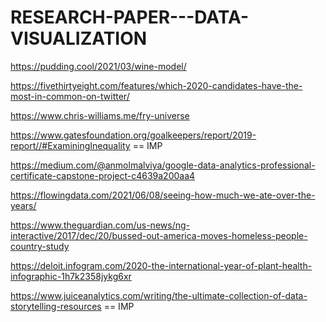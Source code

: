 # RESEARCH-PAPER---DATA-VISUALIZATION


https://pudding.cool/2021/03/wine-model/


https://fivethirtyeight.com/features/which-2020-candidates-have-the-most-in-common-on-twitter/

https://www.chris-williams.me/fry-universe

https://www.gatesfoundation.org/goalkeepers/report/2019-report//#ExaminingInequality  == IMP

https://medium.com/@anmolmalviya/google-data-analytics-professional-certificate-capstone-project-c4639a200aa4

https://flowingdata.com/2021/06/08/seeing-how-much-we-ate-over-the-years/

https://www.theguardian.com/us-news/ng-interactive/2017/dec/20/bussed-out-america-moves-homeless-people-country-study

https://deloit.infogram.com/2020-the-international-year-of-plant-health-infographic-1h7k2358jykg6xr

https://www.juiceanalytics.com/writing/the-ultimate-collection-of-data-storytelling-resources  == IMP
